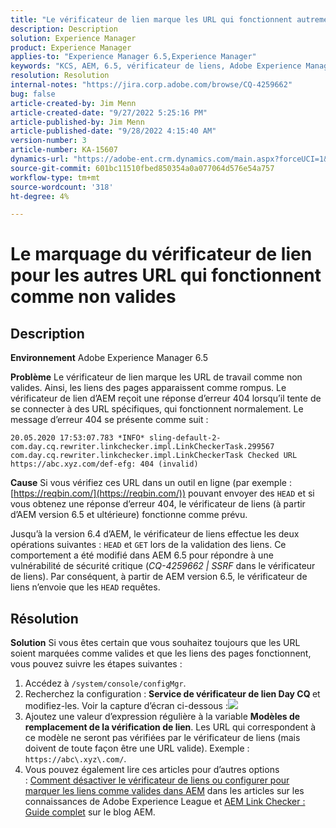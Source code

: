```yaml
---
title: "Le vérificateur de lien marque les URL qui fonctionnent autrement comme non valides"
description: Description
solution: Experience Manager
product: Experience Manager
applies-to: "Experience Manager 6.5,Experience Manager"
keywords: "KCS, AEM, 6.5, vérificateur de liens, Adobe Experience Manager, URL, marquage, non valide"
resolution: Resolution
internal-notes: "https://jira.corp.adobe.com/browse/CQ-4259662"
bug: false
article-created-by: Jim Menn
article-created-date: "9/27/2022 5:25:16 PM"
article-published-by: Jim Menn
article-published-date: "9/28/2022 4:15:40 AM"
version-number: 3
article-number: KA-15607
dynamics-url: "https://adobe-ent.crm.dynamics.com/main.aspx?forceUCI=1&pagetype=entityrecord&etn=knowledgearticle&id=0cdea759-893e-ed11-9db1-0022480866ad"
source-git-commit: 601bc11510fbed850354a0a077064d576e54a757
workflow-type: tm+mt
source-wordcount: '318'
ht-degree: 4%

---
```


# Le marquage du vérificateur de lien pour les autres URL qui fonctionnent comme non valides

## Description


<b>Environnement</b>
Adobe Experience Manager 6.5

<b>Problème</b>
Le vérificateur de lien marque les URL de travail comme non valides.
Ainsi, les liens des pages apparaissent comme rompus.
Le vérificateur de lien d’AEM reçoit une réponse d’erreur 404 lorsqu’il tente de se connecter à des URL spécifiques, qui fonctionnent normalement. Le message d’erreur 404 se présente comme suit :


```
20.05.2020 17:53:07.783 *INFO* sling-default-2-com.day.cq.rewriter.linkchecker.impl.LinkCheckerTask.299567 com.day.cq.rewriter.linkchecker.impl.LinkCheckerTask Checked URL https://abc.xyz.com/def-efg: 404 (invalid)
```




<b>Cause</b>
Si vous vérifiez ces URL dans un outil en ligne (par exemple : [https://reqbin.com/](https://reqbin.com/)) pouvant envoyer des `HEAD` et si vous obtenez une réponse d’erreur 404, le vérificateur de liens (à partir d’AEM version 6.5 et ultérieure) fonctionne comme prévu.

Jusqu’à la version 6.4 d’AEM, le vérificateur de liens effectue les deux opérations suivantes : `HEAD` et `GET` lors de la validation des liens.
Ce comportement a été modifié dans AEM 6.5 pour répondre à une vulnérabilité de sécurité critique (*CQ-4259662 | SSRF* dans le vérificateur de liens).
Par conséquent, à partir de AEM version 6.5, le vérificateur de liens n’envoie que les `HEAD` requêtes.


## Résolution


<b>Solution</b>
Si vous êtes certain que vous souhaitez toujours que les URL soient marquées comme valides et que les liens des pages fonctionnent, vous pouvez suivre les étapes suivantes :

1. Accédez à `/system/console/configMgr`.
2. Recherchez la configuration : <b>Service de vérificateur de lien Day CQ </b>et modifiez-les. Voir la capture d’écran ci-dessous :![](https://adobe.sharepoint.com/sites/D365EntAttachments/knowledgearticle/AEM%206-5%20-%20Link%20Checker%20marking%20otherwise%20working%20URLs%20as%20invalid_33E795C65D9EEA11A812000D3A3038A2/LinkChecker_AEM65_image.jpg)
3. Ajoutez une valeur d’expression régulière à la variable <b>Modèles de remplacement de la vérification de lien</b>. Les URL qui correspondent à ce modèle ne seront pas vérifiées par le vérificateur de liens (mais doivent de toute façon être une URL valide). Exemple : `https://abc\.xyz\.com/`.
4. Vous pouvez également lire ces articles pour d’autres options : [Comment désactiver le vérificateur de liens ou configurer pour marquer les liens comme valides dans AEM](https://experienceleague.adobe.com/docs/experience-cloud-kcs/kbarticles/KA-16563.html?lang=fr) dans les articles sur les connaissances de Adobe Experience League et [AEM Link Checker : Guide complet](https://experienceleaguecommunities.adobe.com/t5/adobe-experience-manager-blogs/aem-link-checker-comprehensive-guide/ba-p/290779) sur le blog AEM.


